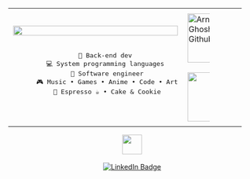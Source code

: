 <div id="image-table" align="center">
    <table>
        <tr>
            <td style="padding:10px">
               <div align="center">
    <!-- Content for the left side -->
    <img src="https://readme-typing-svg.demolab.com?font=Inconsolata&weight=500&size=50&duration=4000&pause=300&color=990099&center=true&vCenter=true&multiline=true&repeat=false&random=false&width=600&height=140&lines=Hi+there+👋;I'm+Ibrahim" width="100%" />
    <br><br>
    <pre>
      💼 Back-end dev 
      💻 System programming languages 
      📖 Software engineer
      🎮 Music • Games • Anime • Code • Art
      🍵 Espresso ☕ • Cake & Cookie
    </pre>
  </div>
            </td>
            <td style="padding:10px">
                <div style="width: 45%;">
    <!-- Content for the right side -->
    <img height="100em" alt="Arnab Ghosh Github Stats" src="https://github-readme-stats.vercel.app/api?username=ghosharnab00&show_icons=true&theme=algolia&include_all_commits=true&count_private=true"/>
    <br><br>
    <img height="100em" src="https://github-readme-stats.vercel.app/api/top-langs/?username=ghosharnab00&layout=compact&langs_count=7&theme=algolia"/>
  </div>
            </td>
        </tr>
    </table>
  
   <img src="https://github.com/20193663/20193663/assets/kyubey.gif" height="40" />
    <br><br>
    <a href="http://linkedin.com/in/ibrahim-ayman-89889324b">
      <img src="https://img.shields.io/badge/linkedin-0a66c2" alt="LinkedIn Badge">
    </a>
</div>
